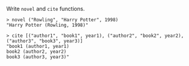 Write `novel` and `cite` functions.

```
> novel ("Rowling", "Harry Potter", 1998)
"Harry Potter (Rowling, 1998)"
    
> cite [("author1", "book1", year1), ("author2", "book2", year2), ("author3", "book3", year3)]
"book1 (author1, year1)
book2 (author2, year2)
book3 (author3, year3)"
```

